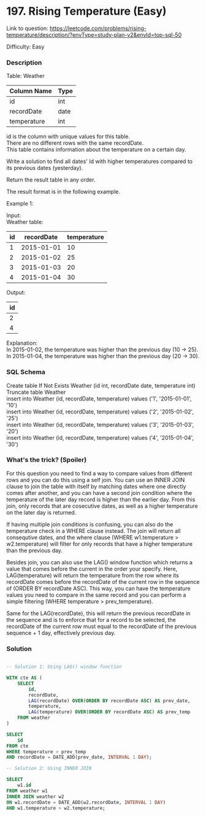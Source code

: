 # 197. Rising Temperature (Easy)

Link to question: https://leetcode.com/problems/rising-temperature/description/?envType=study-plan-v2&envId=top-sql-50

Difficulty: Easy

### Description

Table: Weather


| Column Name   | Type    |
|---------------|---------|
| id            | int     |
| recordDate    | date    |
| temperature   | int     |

id is the column with unique values for this table.\
There are no different rows with the same recordDate.\
This table contains information about the temperature on a certain day.
 

Write a solution to find all dates' Id with higher temperatures compared to its previous dates (yesterday).

Return the result table in any order.

The result format is in the following example.

 

Example 1:

Input: \
Weather table:

| id | recordDate | temperature |
|----|------------|-------------|
| 1  | 2015-01-01 | 10          |
| 2  | 2015-01-02 | 25          |
| 3  | 2015-01-03 | 20          |
| 4  | 2015-01-04 | 30          |

Output: 

| id |
|----|
| 2  |
| 4  |

Explanation: \
In 2015-01-02, the temperature was higher than the previous day (10 -> 25).\
In 2015-01-04, the temperature was higher than the previous day (20 -> 30).



### SQL Schema
Create table If Not Exists Weather (id int, recordDate date, temperature int)\
Truncate table Weather\
insert into Weather (id, recordDate, temperature) values ('1', '2015-01-01', '10')\
insert into Weather (id, recordDate, temperature) values ('2', '2015-01-02', '25')\
insert into Weather (id, recordDate, temperature) values ('3', '2015-01-03', '20')\
insert into Weather (id, recordDate, temperature) values ('4', '2015-01-04', '30')

### What's the trick? (Spoiler)

For this question you need to find a way to compare values from different rows and you can do this using a self join. You can use an INNER JOIN clause to join the table with itself by matching dates where one directly comes after another, and you can have a second join condition where the temperature of the later day record is higher than the earlier day. From this join, only records that are cosecutive dates, as well as a higher temperature on the later day is returned.

If having multiple join conditions is confusing, you can also do the temperature check in a WHERE clause instead. The join will return all consequtive dates, and the where clause (WHERE w1.temperature > w2.temperature) will filter for only records that have a higher temperature than the previous day.

Besides join, you can also use the LAG() window function which returns a value that comes before the current in the order your specify. Here, LAG(temperature) will return the temperature from the row where its recordDate comes before the recordDate of the current row in the sequence of (ORDER BY recordDate ASC). This way, you can have the temperature values you need to compare in the same record and you can perform a simple filtering (WHERE temperature > prev_temperature).

Same for the LAG(recordDate), this will return the previous recordDate in the sequence and is to enforce that for a record to be selected, the recordDate of the current row must equal to the recordDate of the previous sequence + 1 day, effectively previous day.

### Solution

```sql

-- Solution 1: Using LAG() window function

WITH cte AS (
    SELECT
        id,
        recordDate,
        LAG(recordDate) OVER(ORDER BY recordDate ASC) AS prev_date,
        temperature,
        LAG(temperature) OVER(ORDER BY recordDate ASC) AS prev_temp
    FROM weather
)

SELECT
    id
FROM cte
WHERE temperature > prev_temp
AND recordDate = DATE_ADD(prev_date, INTERVAL 1 DAY);

-- Solution 2: Using INNER JOIN

SELECT
    w1.id
FROM weather w1
INNER JOIN weather w2
ON w1.recordDate = DATE_ADD(w2.recordDate, INTERVAL 1 DAY)
AND w1.temperature > w2.temperature;
